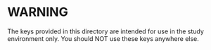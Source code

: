 # WARNING

The keys provided in this directory are intended for use in the study environment only. You should NOT use these keys anywhere else.
